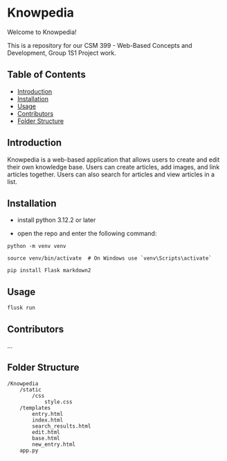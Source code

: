 # Knowpedia

Welcome to Knowpedia!

This is a repository for our CSM 399 - Web-Based Concepts and Development, Group 1S1 Project work.

## Table of Contents

- [Introduction](#introduction)
- [Installation](#installation)
- [Usage](#usage)
- [Contributors](#contributors)
- [Folder Structure](#folder-structure)

## Introduction

Knowpedia is a web-based application that allows users to create and edit their own knowledge base. Users can create articles, add images, and link articles together. Users can also search for articles and view articles in a list.

## Installation

- install python 3.12.2 or later

- open the repo and enter the following command:

```
python -m venv venv

source venv/bin/activate  # On Windows use `venv\Scripts\activate`

pip install Flask markdown2
```

## Usage

```
flusk run
```

## Contributors

...

## Folder Structure

```
/Knowpedia
    /static
        /css
            style.css
    /templates
        entry.html
        index.html
        search_results.html
        edit.html
        base.html
        new_entry.html
    app.py
```